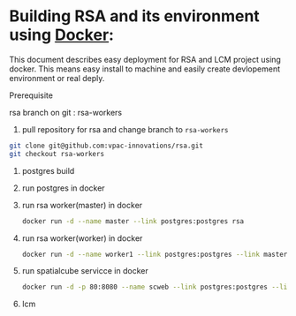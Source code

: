 # Building RSA and its environment using [Docker](http://docker.com):

This document describes easy deployment for RSA and LCM project using docker. This means easy install to machine and easily create devlopement environment or real deply.

Prerequisite
 
rsa branch on git : rsa-workers

 1. pull repository for rsa and change branch to `rsa-workers`
 ```bash
 git clone git@github.com:vpac-innovations/rsa.git
 git checkout rsa-workers
 ```

 1. postgres build
    
 1. run postgres in docker

 1. run rsa worker(master) in docker
    ``` bash
    docker run -d --name master --link postgres:postgres rsa
    ```
 1. run rsa worker(worker) in docker
    ``` bash
    docker run -d --name worker1 --link postgres:postgres --link master:master rsa
    ```

 1. run spatialcube servicce in docker
    ``` bash
    docker run -d -p 80:8080 --name scweb --link postgres:postgres --link master:master rsa /usr/share/tomcat6/bin/catalina.sh run
    ```
 1. lcm
